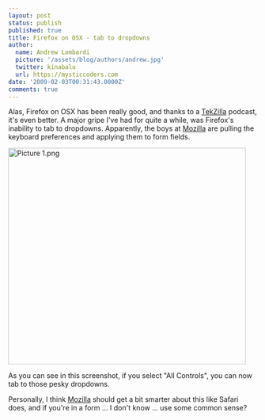 ```yaml
---
layout: post
status: publish
published: true
title: Firefox on OSX - tab to dropdowns
author:
  name: Andrew Lombardi
  picture: '/assets/blog/authors/andrew.jpg'
  twitter: kinabalu
  url: https://mysticcoders.com
date: '2009-02-03T00:31:43.0000Z'
comments: true
---
```

Alas, Firefox on OSX has been really good, and thanks to a <a href="http://revision3.com/tekzilla/" title="Tekzilla">TekZilla</a> podcast, it's even better. A major gripe I've had for quite a while, was Firefox's inability to tab to dropdowns. Apparently, the boys at <a href="http://www.mozilla.org" title="Mozilla">Mozilla</a> are pulling the keyboard preferences and applying them to form fields.


<img src="https://www.mysticcoders.com/wp-content/uploads/2009/02/picture-1.png" width="480" height="437" alt="Picture 1.png" />


As you can see in this screenshot, if you select "All Controls", you can now tab to those pesky dropdowns.


Personally, I think <a href="http://www.mozilla.org" title="Mozilla">Mozilla</a> should get a bit smarter about this like Safari does, and if you're in a form ... I don't know ... use some common sense?


